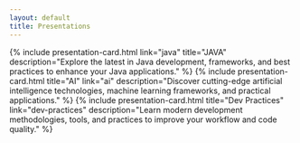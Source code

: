 ```yaml
---
layout: default
title: Presentations
---
```

<div class="container mt-16">
<main class="flex flex-col gap-4 w-full max-w-5xl mx-auto my-8 px-4">
    {% include presentation-card.html
        link="java" 
        title="JAVA" 
        description="Explore the latest in Java development, frameworks, and best practices to enhance your Java applications." %}
    {% include presentation-card.html 
        title="AI" 
        link="ai" 
        description="Discover cutting-edge artificial intelligence technologies, machine learning frameworks, and practical applications." %}
    {% include presentation-card.html 
       title="Dev Practices"
       link="dev-practices" 
       description="Learn modern development methodologies, tools, and practices to improve your workflow and code quality." %}
    
</main>
</div>
